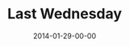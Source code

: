 ---
layout: message
category: message
series: "Power To Change"
title: "Last Wednesday"
date: 2014-01-29-00-00
message_id: 853
audio: "http://s3.amazonaws.com/crossroads-media/media/legacy/mp3/012914_lw_oakley.mp3"
audio-duration: "47:55"
description: "Last Wednesday - Oakley"
video: "https://s3.amazonaws.com/crossroadsvideomessages/012914_lw_oakley.mp4"
video-duration: "47:55"
video-image: "http://s3.amazonaws.com/crossroads-media/images/legacy/content/012914_lw_still.jpg"
explicit: false
---